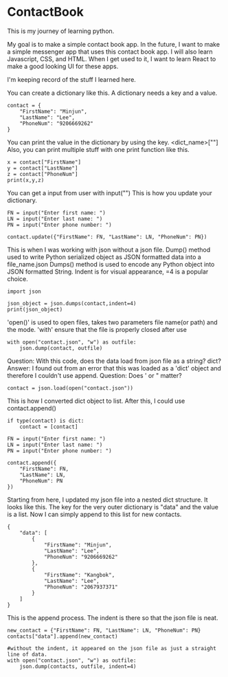 # ContactBook

This is my journey of learning python.

My goal is to make a simple contact book app. In the future, I want to make a simple messenger app that uses this contact book app. I will also learn Javascript, CSS, and HTML. When I get used to it, I want to learn React to make a good looking UI for these apps.

I'm keeping record of the stuff I learned here.

You can create a dictionary like this. A dictionary needs a key and a value.

```
contact = {
    "FirstName": "Minjun",
    "LastName": "Lee",
    "PhoneNum": "9206669262"
}
```

You can print the value in the dictionary by using the key. <dict_name>["<key>"]
Also, you can print multiple stuff with one print function like this.

```
x = contact["FirstName"]
y = contact["LastName"]
z = contact["PhoneNum"]
print(x,y,z)
```

You can get a input from user with input("<prompt>")
This is how you update your dictionary.

```
FN = input("Enter first name: ")
LN = input("Enter last name: ")
PN = input("Enter phone number: ")

contact.update({"FirstName": FN, "LastName": LN, "PhoneNum": PN})
```

This is when I was working with json without a json file.
Dump() method used to write Python serialized object as JSON formatted data into a file_name.json
Dumps() method is used to encode any Python object into JSON formatted String.
Indent is for visual appearance, =4 is a popular choice.

```
import json

json_object = json.dumps(contact,indent=4)
print(json_object)
```

'open()' is used to open files, takes two parameters file name(or path) and the mode.
'with' ensure that the file is properly closed after use

```
with open("contact.json", "w") as outfile:
    json.dump(contact, outfile)
```

Question: With this code, does the data load from json file as a string? dict?
Answer: I found out from an error that this was loaded as a 'dict' object and therefore I couldn't use append.
Question: Does ' or " matter?

```
contact = json.load(open("contact.json"))
```

This is how I converted dict object to list. After this, I could use contact.append()

```
if type(contact) is dict:
    contact = [contact]

FN = input("Enter first name: ")
LN = input("Enter last name: ")
PN = input("Enter phone number: ")

contact.append({
    "FirstName": FN,
    "LastName": LN,
    "PhoneNum": PN
})
```

Starting from here, I updated my json file into a nested dict structure. It looks like this. The key for the very outer dictionary is "data" and the value is a list. Now I can simply append to this list for new contacts.

```
{
    "data": [
        {
            "FirstName": "Minjun",
            "LastName": "Lee",
            "PhoneNum": "9206669262"
        },
        {
            "FirstName": "Kangbok",
            "LastName": "Lee",
            "PhoneNum": "2067937371"
        }
    ]
}
```

This is the append process. The indent is there so that the json file is neat.

```
new_contact = {"FirstName": FN, "LastName": LN, "PhoneNum": PN}
contacts["data"].append(new_contact)

#without the indent, it appeared on the json file as just a straight line of data.
with open("contact.json", "w") as outfile:
    json.dump(contacts, outfile, indent=4)
```
